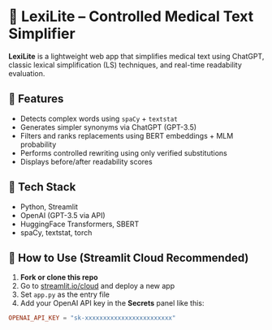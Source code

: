 # 🧠 LexiLite – Controlled Medical Text Simplifier

**LexiLite** is a lightweight web app that simplifies medical text using ChatGPT, classic lexical simplification (LS) techniques, and real-time readability evaluation.

## 🚀 Features
- Detects complex words using `spaCy` + `textstat`
- Generates simpler synonyms via ChatGPT (GPT-3.5)
- Filters and ranks replacements using BERT embeddings + MLM probability
- Performs controlled rewriting using only verified substitutions
- Displays before/after readability scores

## 🧰 Tech Stack
- Python, Streamlit
- OpenAI (GPT-3.5 via API)
- HuggingFace Transformers, SBERT
- spaCy, textstat, torch

## 🧪 How to Use (Streamlit Cloud Recommended)

1. **Fork or clone this repo**
2. Go to [streamlit.io/cloud](https://streamlit.io/cloud) and deploy a new app
3. Set `app.py` as the entry file
4. Add your OpenAI API key in the **Secrets** panel like this:

```toml
OPENAI_API_KEY = "sk-xxxxxxxxxxxxxxxxxxxxxxxx"
